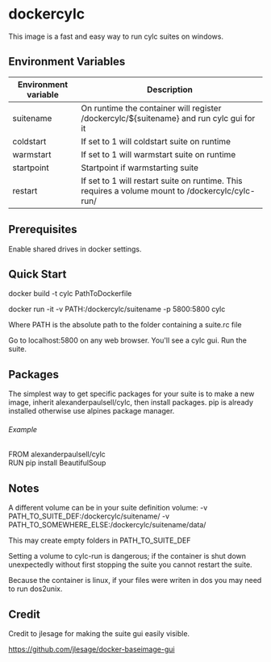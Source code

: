 # dockercylc

This image is a fast and easy way to run cylc suites on windows.

## Environment Variables

| Environment variable | Description |
| ----------------------- | ----------------------------------------------------------------------------- |
| suitename | On runtime the container will register /dockercylc/${suitename} and run cylc gui for it |
| coldstart | If set to 1 will coldstart suite on runtime |
| warmstart | If set to 1 will warmstart suite on runtime |
| startpoint| Startpoint if warmstarting suite |
| restart   | If set to 1 will restart suite on runtime. This requires a volume mount to /dockercylc/cylc-run/ |

## Prerequisites

Enable shared drives in docker settings.


## Quick Start

docker build -t cylc PathToDockerfile

docker run -it -v PATH:/dockercylc/suitename -p 5800:5800 cylc

Where PATH is the absolute path to the folder containing a suite.rc file

Go to localhost:5800 on any web browser. You'll see a cylc gui. Run the suite.


## Packages

The simplest way to get specific packages for your suite is to make a new image, inherit alexanderpaulsell/cylc, then install packages.
pip is already installed otherwise use alpines package manager.  

###### Example

FROM alexanderpaulsell/cylc  
RUN pip install BeautifulSoup


## Notes

A different volume can be in your suite definition volume: -v PATH_TO_SUITE_DEF:/dockercylc/suitename/ -v PATH_TO_SOMEWHERE_ELSE:/dockercylc/suitename/data/

This may create empty folders in PATH_TO_SUITE_DEF

Setting a volume to cylc-run is dangerous; if the container is shut down unexpectedly without first stopping the suite you cannot restart the suite.

Because the container is linux, if your files were writen in dos you may need to run dos2unix.  

## Credit

Credit to jlesage for making the suite gui easily visible.

https://github.com/jlesage/docker-baseimage-gui
